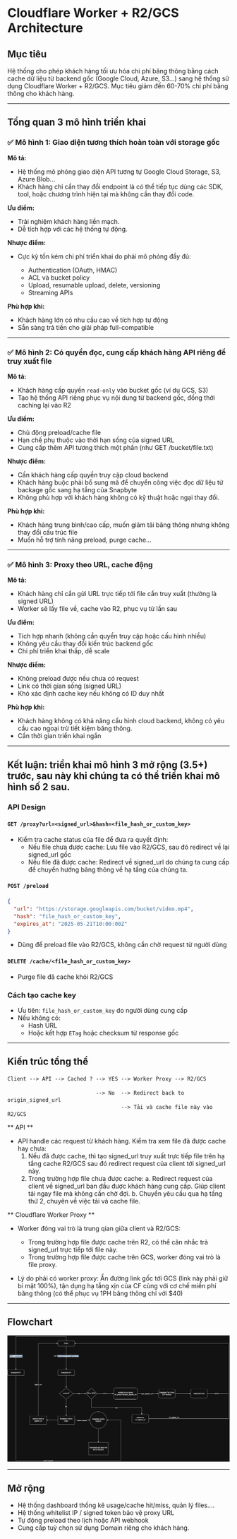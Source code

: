 # Cloudflare Worker + R2/GCS Architecture

## Mục tiêu

Hệ thống cho phép khách hàng tối ưu hóa chi phí băng thông bằng cách cache dữ liệu từ backend gốc (Google Cloud, Azure, S3...) sang hệ thống sử dụng Cloudflare Worker + R2/GCS. Mục tiêu giảm đến 60-70% chi phí băng thông cho khách hàng.

---

## Tổng quan 3 mô hình triển khai

### ✅ Mô hình 1: Giao diện tương thích hoàn toàn với storage gốc

**Mô tả:**

* Hệ thống mô phỏng giao diện API tương tự Google Cloud Storage, S3, Azure Blob...
* Khách hàng chỉ cần thay đổi endpoint là có thể tiếp tục dùng các SDK, tool, hoặc chương trình hiện tại mà không cần thay đổi code.

**Ưu điểm:**

* Trải nghiệm khách hàng liền mạch.
* Dễ tích hợp với các hệ thống tự động.

**Nhược điểm:**

* Cực kỳ tốn kém chi phí triển khai do phải mô phỏng đầy đủ:

  * Authentication (OAuth, HMAC)
  * ACL và bucket policy
  * Upload, resumable upload, delete, versioning
  * Streaming APIs

**Phù hợp khi:**

* Khách hàng lớn có nhu cầu cao về tích hợp tự động
* Sẵn sàng trả tiền cho giải pháp full-compatible

---

### ✅ Mô hình 2: Có quyền đọc, cung cấp khách hàng API riêng để truy xuất file

**Mô tả:**

* Khách hàng cấp quyền `read-only` vào bucket gốc (ví dụ GCS, S3)
* Tạo hệ thống API riêng phục vụ nội dung từ backend gốc, đồng thời caching lại vào R2

**Ưu điểm:**

* Chủ động preload/cache file
* Hạn chế phụ thuộc vào thời hạn sống của signed URL
* Cung cấp thêm API tương thích một phần (như GET /bucket/file.txt)

**Nhược điểm:**

* Cần khách hàng cấp quyền truy cập cloud backend
* Khách hàng buộc phải bổ sung mã để chuyển công việc đọc dữ liệu từ backage gốc sang hạ tầng của Snapbyte
* Không phù hợp với khách hàng không có kỹ thuật hoặc ngại thay đổi.

**Phù hợp khi:**

* Khách hàng trung bình/cao cấp, muốn giảm tải băng thông nhưng không thay đổi cấu trúc file
* Muốn hỗ trợ tính năng preload, purge cache...

---

### ✅ Mô hình 3: Proxy theo URL, cache động

**Mô tả:**

* Khách hàng chỉ cần gửi URL trực tiếp tới file cần truy xuất (thường là signed URL)
* Worker sẽ lấy file về, cache vào R2, phục vụ từ lần sau

**Ưu điểm:**

* Tích hợp nhanh (không cần quyền truy cập hoặc cấu hình nhiều)
* Không yêu cầu thay đổi kiến trúc backend gốc
* Chi phí triển khai thấp, dễ scale

**Nhược điểm:**

* Không preload được nếu chưa có request
* Link có thời gian sống (signed URL)
* Khó xác định cache key nếu không có ID duy nhất

**Phù hợp khi:**

* Khách hàng không có khả năng cấu hình cloud backend, không có yêu cầu cao ngoại trừ tiết kiệm băng thông.
* Cần thời gian triển khai ngắn

---

## Kết luận: triển khai mô hình 3 mở rộng (3.5+) trước, sau này khi chúng ta có thể triển khai mô hình số 2 sau.

### API Design

#### `GET /proxy?url=<signed_url>&hash=<file_hash_or_custom_key>`

* Kiểm tra cache status của file để đưa ra quyết định:
  * Nếu file chưa được cache: Lưu file vào R2/GCS, sau đó redirect về lại signed_url gốc
  * Nếu file đã được cache: Redirect về signed_url do chúng ta cung cấp để chuyển hướng băng thông về hạ tầng của chúng ta.

#### `POST /preload`

```json
{
  "url": "https://storage.googleapis.com/bucket/video.mp4",
  "hash": "file_hash_or_custom_key",
  "expires_at": "2025-05-21T10:00:00Z"
}
```

* Dùng để preload file vào R2/GCS, không cần chờ request từ người dùng

#### `DELETE /cache/<file_hash_or_custom_key>`

* Purge file đã cache khỏi R2/GCS

### Cách tạo cache key

* Ưu tiên: `file_hash_or_custom_key` do người dùng cung cấp
* Nếu không có:
  * Hash URL
  * Hoặc kết hợp `ETag` hoặc checksum từ response gốc

---

## Kiến trúc tổng thể

```text
Client --> API --> Cached ? --> YES --> Worker Proxy --> R2/GCS

                            --> No  --> Redirect back to origin_signed_url
                                    --> Tải và cache file này vào R2/GCS
```

** API **
- API handle các request từ khách hàng. Kiểm tra xem file đã được cache hay chưa:
  1. Nếu đã được cache, thì tạo signed_url truy xuất trực tiếp file trên hạ tầng cache R2/GCS sau đó redirect request của client tới signed_url này.
  2. Trong trường hợp file chưa được cache:
    a. Redirect request của client về signed_url ban đầu được khách hàng cung cấp. Giúp client tải ngay file mà không cần chờ đợi.
    b. Chuyển yêu cầu qua hạ tầng thứ 2, chuyên về việc tải và cache file.

** Cloudflare Worker Proxy **
- Worker đóng vai trò là trung qian giữa client và R2/GCS:
  - Trong trường hợp file được cache trên R2, có thể cân nhắc trả signed_url trực tiếp tới file này.
  - Trong trường hợp file được cache trên GCS, worker đóng vai trò là file proxy.

- Lý do phải có worker proxy: Ẩn đường link gốc tới GCS (link này phải giữ bí mật 100%), tận dụng hạ tầng xịn của CF cùng với cơ chế miến phí băng thông (có thể phục vụ 1PH băng thông chỉ với $40)

---
## Flowchart
![alt text](image.png)

---

## Mở rộng

* Hệ thống dashboard thống kê usage/cache hit/miss, quản lý files....
* Hệ thống whitelist IP / signed token bảo vệ proxy URL
* Tự động preload theo lịch hoặc API webhook
* Cung cấp tuỳ chọn sử dụng Domain riêng cho khách hàng.
